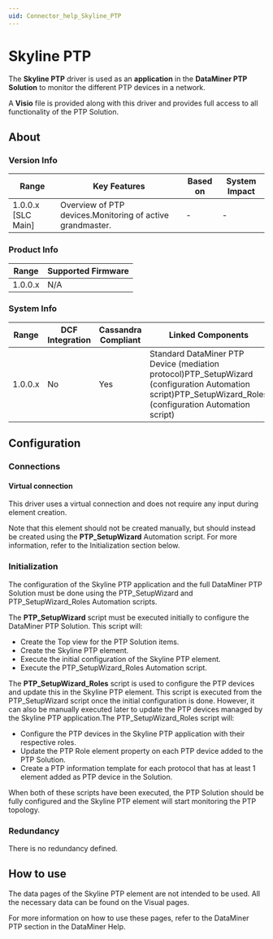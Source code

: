 ```yaml
---
uid: Connector_help_Skyline_PTP
---
```


# Skyline PTP

The **Skyline PTP** driver is used as an **application** in the **DataMiner PTP Solution** to monitor the different PTP devices in a network.

A **Visio** file is provided along with this driver and provides full access to all functionality of the PTP Solution.

## About

### Version Info

| **Range**            | **Key Features**                                          | **Based on** | **System Impact** |
|----------------------|-----------------------------------------------------------|--------------|-------------------|
| 1.0.0.x \[SLC Main\] | Overview of PTP devices.Monitoring of active grandmaster. | \-           | \-                |

### Product Info

| **Range** | **Supported Firmware** |
|-----------|------------------------|
| 1.0.0.x   | N/A                    |

### System Info

| **Range** | **DCF Integration** | **Cassandra Compliant** | **Linked Components**                                                                                                                                      | **Exported Components** |
|-----------|---------------------|-------------------------|------------------------------------------------------------------------------------------------------------------------------------------------------------|-------------------------|
| 1.0.0.x   | No                  | Yes                     | Standard DataMiner PTP Device (mediation protocol)PTP_SetupWizard (configuration Automation script)PTP_SetupWizard_Roles (configuration Automation script) | \-                      |

## Configuration

### Connections

#### Virtual connection

This driver uses a virtual connection and does not require any input during element creation.

Note that this element should not be created manually, but should instead be created using the **PTP_SetupWizard** Automation script. For more information, refer to the Initialization section below.

### Initialization

The configuration of the Skyline PTP application and the full DataMiner PTP Solution must be done using the PTP_SetupWizard and PTP_SetupWizard_Roles Automation scripts.

The **PTP_SetupWizard** script must be executed initially to configure the DataMiner PTP Solution. This script will:

- Create the Top view for the PTP Solution items.
- Create the Skyline PTP element.
- Execute the initial configuration of the Skyline PTP element.
- Execute the PTP_SetupWizard_Roles Automation script.

The **PTP_SetupWizard_Roles** script is used to configure the PTP devices and update this in the Skyline PTP element. This script is executed from the PTP_SetupWizard script once the initial configuration is done. However, it can also be manually executed later to update the PTP devices managed by the Skyline PTP application.The PTP_SetupWizard_Roles script will:

- Configure the PTP devices in the Skyline PTP application with their respective roles.
- Update the PTP Role element property on each PTP device added to the PTP Solution.
- Create a PTP information template for each protocol that has at least 1 element added as PTP device in the Solution.

When both of these scripts have been executed, the PTP Solution should be fully configured and the Skyline PTP element will start monitoring the PTP topology.

### Redundancy

There is no redundancy defined.

## How to use

The data pages of the Skyline PTP element are not intended to be used. All the necessary data can be found on the Visual pages.

For more information on how to use these pages, refer to the DataMiner PTP section in the DataMiner Help.

